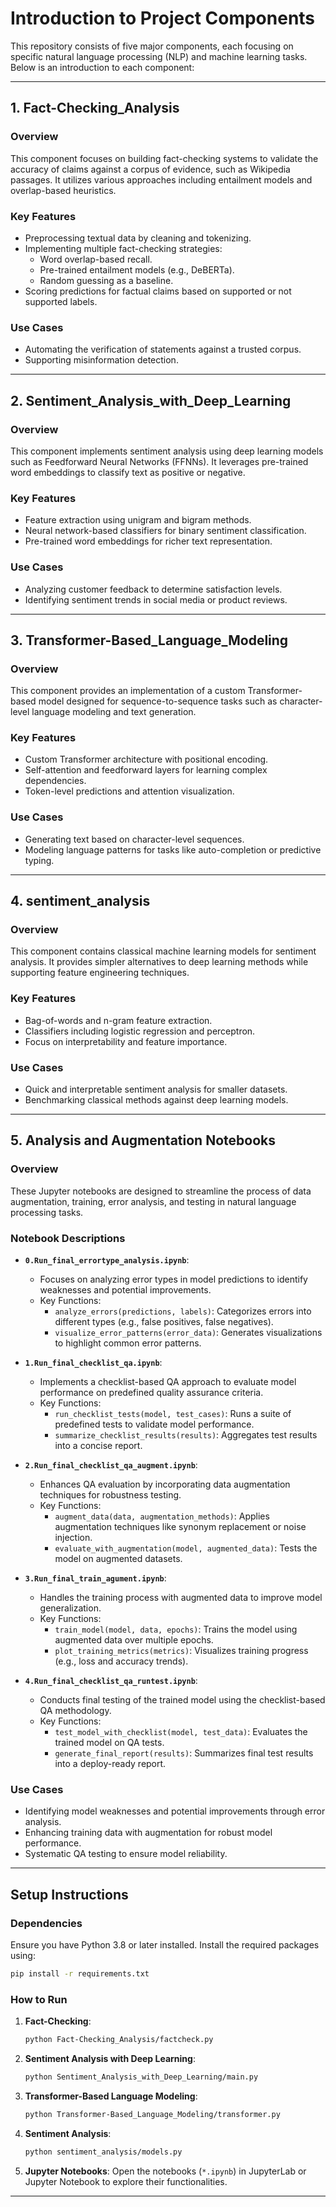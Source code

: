 # Introduction to Project Components

This repository consists of five major components, each focusing on specific natural language processing (NLP) and machine learning tasks. Below is an introduction to each component:

---

## 1. **Fact-Checking_Analysis**

### **Overview**
This component focuses on building fact-checking systems to validate the accuracy of claims against a corpus of evidence, such as Wikipedia passages. It utilizes various approaches including entailment models and overlap-based heuristics.

### **Key Features**
- Preprocessing textual data by cleaning and tokenizing.
- Implementing multiple fact-checking strategies:
  - Word overlap-based recall.
  - Pre-trained entailment models (e.g., DeBERTa).
  - Random guessing as a baseline.
- Scoring predictions for factual claims based on supported or not supported labels.

### **Use Cases**
- Automating the verification of statements against a trusted corpus.
- Supporting misinformation detection.

---

## 2. **Sentiment_Analysis_with_Deep_Learning**

### **Overview**
This component implements sentiment analysis using deep learning models such as Feedforward Neural Networks (FFNNs). It leverages pre-trained word embeddings to classify text as positive or negative.

### **Key Features**
- Feature extraction using unigram and bigram methods.
- Neural network-based classifiers for binary sentiment classification.
- Pre-trained word embeddings for richer text representation.

### **Use Cases**
- Analyzing customer feedback to determine satisfaction levels.
- Identifying sentiment trends in social media or product reviews.

---

## 3. **Transformer-Based_Language_Modeling**

### **Overview**
This component provides an implementation of a custom Transformer-based model designed for sequence-to-sequence tasks such as character-level language modeling and text generation.

### **Key Features**
- Custom Transformer architecture with positional encoding.
- Self-attention and feedforward layers for learning complex dependencies.
- Token-level predictions and attention visualization.

### **Use Cases**
- Generating text based on character-level sequences.
- Modeling language patterns for tasks like auto-completion or predictive typing.

---

## 4. **sentiment_analysis**

### **Overview**
This component contains classical machine learning models for sentiment analysis. It provides simpler alternatives to deep learning methods while supporting feature engineering techniques.

### **Key Features**
- Bag-of-words and n-gram feature extraction.
- Classifiers including logistic regression and perceptron.
- Focus on interpretability and feature importance.

### **Use Cases**
- Quick and interpretable sentiment analysis for smaller datasets.
- Benchmarking classical methods against deep learning models.

---

## 5. **Analysis and Augmentation Notebooks**

### **Overview**
These Jupyter notebooks are designed to streamline the process of data augmentation, training, error analysis, and testing in natural language processing tasks.

### **Notebook Descriptions**

- **`0.Run_final_errortype_analysis.ipynb`**:
  - Focuses on analyzing error types in model predictions to identify weaknesses and potential improvements.
  - Key Functions:
    - `analyze_errors(predictions, labels)`: Categorizes errors into different types (e.g., false positives, false negatives).
    - `visualize_error_patterns(error_data)`: Generates visualizations to highlight common error patterns.

- **`1.Run_final_checklist_qa.ipynb`**:
  - Implements a checklist-based QA approach to evaluate model performance on predefined quality assurance criteria.
  - Key Functions:
    - `run_checklist_tests(model, test_cases)`: Runs a suite of predefined tests to validate model performance.
    - `summarize_checklist_results(results)`: Aggregates test results into a concise report.

- **`2.Run_final_checklist_qa_augment.ipynb`**:
  - Enhances QA evaluation by incorporating data augmentation techniques for robustness testing.
  - Key Functions:
    - `augment_data(data, augmentation_methods)`: Applies augmentation techniques like synonym replacement or noise injection.
    - `evaluate_with_augmentation(model, augmented_data)`: Tests the model on augmented datasets.

- **`3.Run_final_train_agument.ipynb`**:
  - Handles the training process with augmented data to improve model generalization.
  - Key Functions:
    - `train_model(model, data, epochs)`: Trains the model using augmented data over multiple epochs.
    - `plot_training_metrics(metrics)`: Visualizes training progress (e.g., loss and accuracy trends).

- **`4.Run_final_checklist_qa_runtest.ipynb`**:
  - Conducts final testing of the trained model using the checklist-based QA methodology.
  - Key Functions:
    - `test_model_with_checklist(model, test_data)`: Evaluates the trained model on QA tests.
    - `generate_final_report(results)`: Summarizes final test results into a deploy-ready report.

### **Use Cases**
- Identifying model weaknesses and potential improvements through error analysis.
- Enhancing training data with augmentation for robust model performance.
- Systematic QA testing to ensure model reliability.

---

## **Setup Instructions**

### **Dependencies**
Ensure you have Python 3.8 or later installed. Install the required packages using:
```bash
pip install -r requirements.txt
```

### **How to Run**
1. **Fact-Checking**:
   ```bash
   python Fact-Checking_Analysis/factcheck.py
   ```
2. **Sentiment Analysis with Deep Learning**:
   ```bash
   python Sentiment_Analysis_with_Deep_Learning/main.py
   ```
3. **Transformer-Based Language Modeling**:
   ```bash
   python Transformer-Based_Language_Modeling/transformer.py
   ```
4. **Sentiment Analysis**:
   ```bash
   python sentiment_analysis/models.py
   ```
5. **Jupyter Notebooks**:
   Open the notebooks (`*.ipynb`) in JupyterLab or Jupyter Notebook to explore their functionalities.

---
